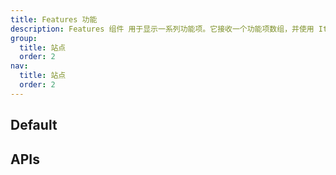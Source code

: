 ```yaml
---
title: Features 功能
description: Features 组件 用于显示一系列功能项。它接收一个功能项数组，并使用 Item 组件进行渲染。它还允许自定义内容的最大宽度，每个项的类名和样式。
group:
  title: 站点
  order: 2
nav:
  title: 站点
  order: 2
---
```


## Default

<code src="./demos/index.tsx" ></code>

## APIs

<API id='Features'></API>
